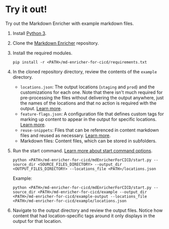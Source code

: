 <!--
# Copyright 2022, 2023 IBM Inc. All rights reserved
# SPDX-License-Identifier: Apache2.0
# Last updated: 2023-08-31
-->

# Try it out!

Try out the Markdown Enricher with example markdown files.

1. Install [Python 3](https://www.python.org/downloads/).

1. Clone the [Markdown Enricher](https://github.com/IBM/md-enricher-for-cicd) repository.

1. Install the required modules.
    ```
    pip install -r <PATH>/md-enricher-for-cicd/requirements.txt
    ```

1. In the cloned repository directory, review the contents of the `example` directory.
    - `locations.json`: The output locations (`staging` and `prod`) and the customizations for each one. Note that there isn't much required for pre-processing the files without delivering the output anywhere, just the names of the locations and that no action is required with the output. [Learn more](setup.md).
    - `feature-flags.json`: A configuration file that defines custom tags for marking up content to appear in the output for specific locations. [Learn more](feature-flags.md).
    - `reuse-snippets`: Files that can be referenced in content markdown files and reused as necessary. [Learn more](reuse.md).
    - Markdown files: Content files, which can be stored in subfolders.

1. Run the start command. [Learn more about start command options](setup.md).
    ```
    python <PATH>/md-enricher-for-cicd/mdEnricherForCICD/start.py --source_dir <SOURCE_FILES_DIRECTORY> --output_dir <OUTPUT_FILES_DIRECTORY> --locations_file <PATH>/locations.json
    ```

    Example:
    ```
    python <PATH>/md-enricher-for-cicd/mdEnricherForCICD/start.py --source_dir <PATH>/md-enricher-for-cicd/example --output_dir <PATH>/md-enricher-for-cicd/example-output --locations_file <PATH>/md-enricher-for-cicd/example/locations.json
    ```

1. Navigate to the output directory and review the output files. Notice how content that had location-specific tags around it only displays in the output for that location.




